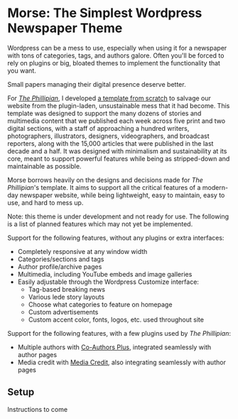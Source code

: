 # Morse: The Simplest Wordpress Newspaper Theme

Wordpress can be a mess to use, especially when using it for a newspaper with tons of categories, tags, and authors galore. Often you'll be forced to rely on plugins or big, bloated themes to implement the functionality that you want.

Small papers managing their digital presence deserve better.

For [_The Phillipian_](https://phillipian.net/), I developed [a template from scratch](https://github.com/phillipian/phillipian-wp-2019) to salvage our website from the plugin-laden, unsustainable mess that it had become. This template was designed to support the many dozens of stories and multimedia content that we published each week across five print and two digital sections, with a staff of approaching a hundred writers, photographers, illustrators, designers, videographers, and broadcast reporters, along with the 15,000 articles that were published in the last decade and a half. It was designed with minimalism and sustainability at its core, meant to support powerful features while being as stripped-down and maintainable as possible.

Morse borrows heavily on the designs and decisions made for _The Phillipian_'s template. It aims to support all the critical features of a modern-day newspaper website, while being lightweight, easy to maintain, easy to use, and hard to mess up.

Note: this theme is under development and not ready for use. The following is a list of planned features which may not yet be implemented.

Support for the following features, without any plugins or extra interfaces:
- Completely responsive at any window width
- Categories/sections and tags
- Author profile/archive pages
- Multimedia, including YouTube embeds and image galleries
- Easily adjustable through the Wordpress Customize interface:
    - Tag-based breaking news
    - Various lede story layouts
    - Choose what categories to feature on homepage
    - Custom advertisements
    - Custom accent color, fonts, logos, etc. used throughout site
    
Support for the following features, with a few plugins used by _The Phillipian_:
- Multiple authors with [Co-Authors Plus](https://wordpress.org/plugins/co-authors-plus/), integrated seamlessly with author pages
- Media credit with [Media Credit](https://wordpress.org/plugins/media-credit/), also integrating seamlessly with author pages

## Setup

Instructions to come